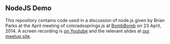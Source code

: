 NodeJS Demo
-----------

This repository contains code used in a discussion of node.js given by
Brian Parks at the April meeting of coloradosprings.js at [BombBomb][1]
on 23 April, 2014. A screen recording is [on Youtube][2] and the relevant slides
at [our meetup site][3].

[1]: http://bombbomb.com/
[2]: http://youtu.be/Hnt03hiEV-M
[3]: http://files.meetup.com/13262772/node.js%20presentation.pdf
